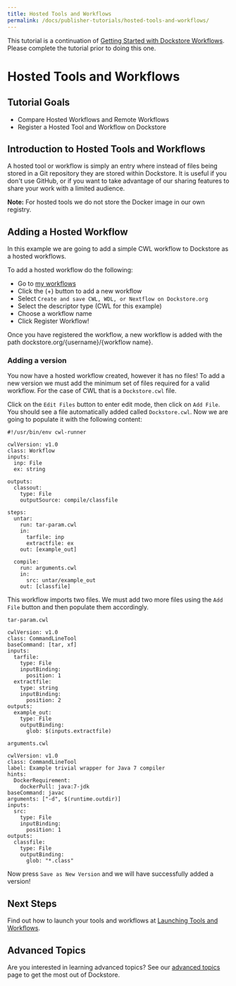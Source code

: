 ```yaml
---
title: Hosted Tools and Workflows
permalink: /docs/publisher-tutorials/hosted-tools-and-workflows/
---
```

<div class="alert alert-info">
This tutorial is a continuation of <a href="/docs/publisher-tutorials/workflows/">Getting Started with Dockstore Workflows</a>. Please complete the tutorial prior to doing this one.
</div>

# Hosted Tools and Workflows
## Tutorial Goals
* Compare Hosted Workflows and Remote Workflows
* Register a Hosted Tool and Workflow on Dockstore

## Introduction to Hosted Tools and Workflows
A hosted tool or workflow is simply an entry where instead of files being stored in a Git repository they are stored within Dockstore. It is useful if you don't use GitHub, or if you want to take advantage of our sharing features to share your work with a limited audience.

**Note:** For hosted tools we do not store the Docker image in our own registry.

## Adding a Hosted Workflow
In this example we are going to add a simple CWL workflow to Dockstore as a hosted workflows.

To add a hosted workflow do the following:
* Go to [my workflows](https://dockstore.org/my-workflows)
* Click the (+) button to add a new workflow
* Select `Create and save CWL, WDL, or Nextflow on Dockstore.org`
* Select the descriptor type (CWL for this example)
* Choose a workflow name
* Click Register Workflow!

Once you have registered the workflow, a new workflow is added with the path dockstore.org/{username}/{workflow name}.

### Adding a version
You now have a hosted workflow created, however it has no files! To add a new version we must add the minimum set of files required for a valid workflow. For the case of CWL that is a `Dockstore.cwl` file.

Click on the `Edit Files` button to enter edit mode, then click on `Add File`. You should see a file automatically added called `Dockstore.cwl`. Now we are going to populate it with the following content:

```
#!/usr/bin/env cwl-runner

cwlVersion: v1.0
class: Workflow
inputs:
  inp: File
  ex: string

outputs:
  classout:
    type: File
    outputSource: compile/classfile

steps:
  untar:
    run: tar-param.cwl
    in:
      tarfile: inp
      extractfile: ex
    out: [example_out]

  compile:
    run: arguments.cwl
    in:
      src: untar/example_out
    out: [classfile]

```

This workflow imports two files. We must add two more files using the `Add File` button and then populate them accordingly.

`tar-param.cwl`

```
cwlVersion: v1.0
class: CommandLineTool
baseCommand: [tar, xf]
inputs:
  tarfile:
    type: File
    inputBinding:
      position: 1
  extractfile:
    type: string
    inputBinding:
      position: 2
outputs:
  example_out:
    type: File
    outputBinding:
      glob: $(inputs.extractfile)
```

`arguments.cwl`

```
cwlVersion: v1.0
class: CommandLineTool
label: Example trivial wrapper for Java 7 compiler
hints:
  DockerRequirement:
    dockerPull: java:7-jdk
baseCommand: javac
arguments: ["-d", $(runtime.outdir)]
inputs:
  src:
    type: File
    inputBinding:
      position: 1
outputs:
  classfile:
    type: File
    outputBinding:
      glob: "*.class"
```

Now press `Save as New Version` and we will have successfully added a version!

## Next Steps

Find out how to launch your tools and workflows at [Launching Tools and Workflows](/docs/user-tutorials/launch/).

## Advanced Topics

Are you interested in learning advanced topics? See our [advanced topics](/docs/publisher-tutorials/) page to get the most out of Dockstore.
